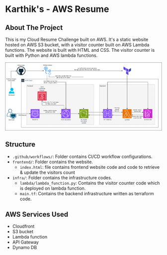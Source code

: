 # Karthik's - AWS Resume
## About The Project
This is my Cloud Resume Challenge built on AWS. It's a static website hosted on AWS S3 bucket, with a visitor counter built on AWS Lambda functions. The website is built with HTML and CSS. The visitor counter is built with Python and AWS lambda functions. 

![architecture](./assets/images/architecture.png)


## Structure

- `.github/workflows/`: Folder contains CI/CD workflow configurations.
- `frontend/`: Folder contains the website.
    - `index.html`: file contains frontend website code and code to retrieve & update the visitors count
- `infra/`: Folder contains the infrastructure codes.
    - `lambda/lambda_function.py`: Contains the visitor counter code which is deployed on lambda function.
    - `main.tf`: Contains the backend infrastructure written as terraform code.

## AWS Services Used
- Cloudfront
- S3 bucket
- Lambda function
- API Gateway
- Dynamo DB
